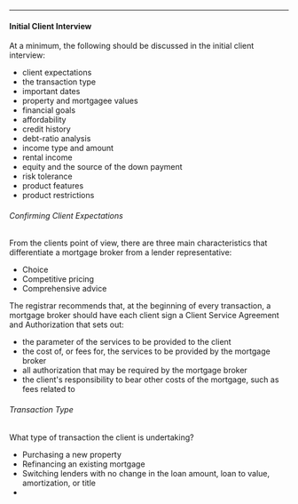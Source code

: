 ***
#### Initial Client Interview
At a minimum, the following should be discussed in the initial client interview:
* client expectations
* the transaction type
* important dates
* property and mortgagee values
* financial goals
* affordability
* credit history
* debt-ratio analysis
* income type and amount
* rental income
* equity and the source of the down payment
* risk tolerance
* product features
* product restrictions

###### Confirming Client Expectations
From the clients point of view, there are three main characteristics that differentiate a mortgage broker from a lender representative:
* Choice
* Competitive pricing
* Comprehensive advice

The registrar recommends that, at the beginning of every transaction, a mortgage broker should have each client sign a Client Service Agreement and Authorization that sets out:
* the parameter of the services to be provided to the client
* the cost of, or fees for, the services to be provided by the mortgage broker
* all authorization that may be required by the mortgage broker
* the client's responsibility to bear other costs of the mortgage, such as fees related to

###### Transaction Type
What type of transaction the client is undertaking?
* Purchasing a new property
* Refinancing an existing mortgage
* Switching lenders with no change in the loan amount, loan to value, amortization, or title
* 